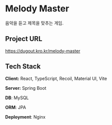 
# Melody Master

음악을 듣고 제목을 맞추는 게임.

## Project URL
<a href="https://dugout.kro.kr/melody-master" target="_blank">https://dugout.kro.kr/melody-master</a>

## Tech Stack

**Client:** React, TypeScript, Recoil, Material UI, Vite

**Server:** Spring Boot

**DB**: MySQL

**ORM**: JPA

**Deployment**: Nginx


